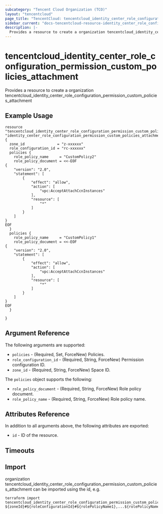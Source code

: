 ```yaml
---
subcategory: "Tencent Cloud Organization (TCO)"
layout: "tencentcloud"
page_title: "TencentCloud: tencentcloud_identity_center_role_configuration_permission_custom_policies_attachment"
sidebar_current: "docs-tencentcloud-resource-identity_center_role_configuration_permission_custom_policies_attachment"
description: |-
  Provides a resource to create a organization tencentcloud_identity_center_role_configuration_permission_custom_policies_attachment
---
```


# tencentcloud_identity_center_role_configuration_permission_custom_policies_attachment

Provides a resource to create a organization tencentcloud_identity_center_role_configuration_permission_custom_policies_attachment

## Example Usage

```hcl
resource "tencentcloud_identity_center_role_configuration_permission_custom_policies_attachment" "identity_center_role_configuration_permission_custom_policies_attachment" {
  zone_id               = "z-xxxxxx"
  role_configuration_id = "rc-xxxxxx"
  policies {
    role_policy_name     = "CustomPolicy2"
    role_policy_document = <<-EOF
{
    "version": "2.0",
    "statement": [
        {
            "effect": "allow",
            "action": [
                "vpc:AcceptAttachCcnInstances"
            ],
            "resource": [
                "*"
            ]
        }
    ]
}
EOF
  }
  policies {
    role_policy_name     = "CustomPolicy1"
    role_policy_document = <<-EOF
{
    "version": "2.0",
    "statement": [
        {
            "effect": "allow",
            "action": [
                "vpc:AcceptAttachCcnInstances"
            ],
            "resource": [
                "*"
            ]
        }
    ]
}
EOF
  }

}
```

## Argument Reference

The following arguments are supported:

* `policies` - (Required, Set, ForceNew) Policies.
* `role_configuration_id` - (Required, String, ForceNew) Permission configuration ID.
* `zone_id` - (Required, String, ForceNew) Space ID.

The `policies` object supports the following:

* `role_policy_document` - (Required, String, ForceNew) Role policy document.
* `role_policy_name` - (Required, String, ForceNew) Role policy name.

## Attributes Reference

In addition to all arguments above, the following attributes are exported:

* `id` - ID of the resource.



## Timeouts

<no value>


## Import

organization tencentcloud_identity_center_role_configuration_permission_custom_policies_attachment can be imported using the id, e.g.

```
terraform import tencentcloud_identity_center_role_configuration_permission_custom_policies_attachment.identity_center_role_configuration_permission_custom_policies_attachment ${zoneId}#${roleConfigurationId}#${rolePolicyName1},...${rolePolicyNameN}
```


